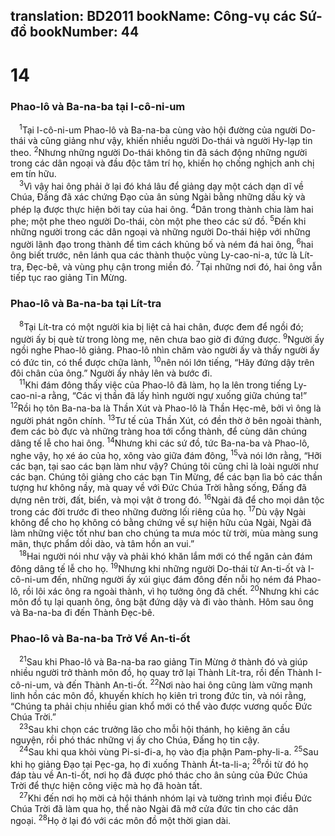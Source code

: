 translation: BD2011
bookName: Công-vụ các Sứ-đồ 
bookNumber: 44
-------

<div class="title"><h1>14</h1><h3>Phao-lô và Ba-na-ba tại I-cô-ni-um</h3></div>
<span class="verse cong_14_1"> <sup>1</sup>Tại I-cô-ni-um Phao-lô và Ba-na-ba cùng vào hội đường của người Do-thái và cũng giảng như vậy, khiến nhiều người Do-thái và người Hy-lạp tin theo. </span>
<span class="verse cong_14_2"><sup>2</sup>Nhưng những người Do-thái không tin đã sách động những người trong các dân ngoại và đầu độc tâm trí họ, khiến họ chống nghịch anh chị em tín hữu.<br/></span>
<span class="verse cong_14_3"> <sup>3</sup>Vì vậy hai ông phải ở lại đó khá lâu để giảng dạy một cách dạn dĩ về Chúa, Ðấng đã xác chứng Ðạo của ân sủng Ngài bằng những dấu kỳ và phép lạ được thực hiện bởi tay của hai ông. </span>
<span class="verse cong_14_4"><sup>4</sup>Dân trong thành chia làm hai phe; một phe theo người Do-thái, còn một phe theo các sứ đồ. </span>
<span class="verse cong_14_5"><sup>5</sup>Ðến khi những người trong các dân ngoại và những người Do-thái hiệp với những người lãnh đạo trong thành để tìm cách khủng bố và ném đá hai ông, </span>
<span class="verse cong_14_6"><sup>6</sup>hai ông biết trước, nên lánh qua các thành thuộc vùng Ly-cao-ni-a, tức là Lít-tra, Ðẹc-bê, và vùng phụ cận trong miền đó. </span>
<span class="verse cong_14_7"><sup>7</sup>Tại những nơi đó, hai ông vẫn tiếp tục rao giảng Tin Mừng.<br/></span>
<div class="title"><h3>Phao-lô và Ba-na-ba tại Lít-tra</h3></div>
<span class="verse cong_14_8"> <sup>8</sup>Tại Lít-tra có một người kia bị liệt cả hai chân, được đem để ngồi đó; người ấy bị què từ trong lòng mẹ, nên chưa bao giờ đi đứng được. </span>
<span class="verse cong_14_9"><sup>9</sup>Người ấy ngồi nghe Phao-lô giảng. Phao-lô nhìn chăm vào người ấy và thấy người ấy có đức tin, có thể được chữa lành, </span>
<span class="verse cong_14_10"><sup>10</sup>nên nói lớn tiếng, “Hãy đứng dậy trên đôi chân của ông.” Người ấy nhảy lên và bước đi.<br/></span>
<span class="verse cong_14_11"> <sup>11</sup>Khi đám đông thấy việc của Phao-lô đã làm, họ la lên trong tiếng Ly-cao-ni-a rằng, “Các vị thần đã lấy hình người ngự xuống giữa chúng ta!” </span>
<span class="verse cong_14_12"><sup>12</sup>Rồi họ tôn Ba-na-ba là Thần Xút và Phao-lô là Thần Hẹc-mê, bởi vì ông là người phát ngôn chính. </span>
<span class="verse cong_14_13"><sup>13</sup>Tư tế của Thần Xút, có đền thờ ở bên ngoài thành, đem các bò đực và những tràng hoa tới cổng thành, để cùng dân chúng dâng tế lễ cho hai ông. </span>
<span class="verse cong_14_14"><sup>14</sup>Nhưng khi các sứ đồ, tức Ba-na-ba và Phao-lô, nghe vậy, họ xé áo của họ, xông vào giữa đám đông, </span>
<span class="verse cong_14_15"><sup>15</sup>và nói lớn rằng, “Hỡi các bạn, tại sao các bạn làm như vậy? Chúng tôi cũng chỉ là loài người như các bạn. Chúng tôi giảng cho các bạn Tin Mừng, để các bạn lìa bỏ các thần tượng hư không nầy, mà quay về với Ðức Chúa Trời hằng sống, Ðấng đã dựng nên trời, đất, biển, và mọi vật ở trong đó. </span>
<span class="verse cong_14_16"><sup>16</sup>Ngài đã để cho mọi dân tộc trong các đời trước đi theo những đường lối riêng của họ. </span>
<span class="verse cong_14_17"><sup>17</sup>Dù vậy Ngài không để cho họ không có bằng chứng về sự hiện hữu của Ngài, Ngài đã làm những việc tốt như ban cho chúng ta mưa móc từ trời, mùa màng sung mãn, thực phẩm dồi dào, và tâm hồn an vui.”<br/></span>
<span class="verse cong_14_18"> <sup>18</sup>Hai người nói như vậy và phải khó khăn lắm mới có thể ngăn cản đám đông dâng tế lễ cho họ. </span>
<span class="verse cong_14_19"><sup>19</sup>Nhưng khi những người Do-thái từ An-ti-ốt và I-cô-ni-um đến, những người ấy xúi giục đám đông đến nỗi họ ném đá Phao-lô, rồi lôi xác ông ra ngoài thành, vì họ tưởng ông đã chết. </span>
<span class="verse cong_14_20"><sup>20</sup>Nhưng khi các môn đồ tụ lại quanh ông, ông bật đứng dậy và đi vào thành. Hôm sau ông và Ba-na-ba đi đến Thành Ðẹc-bê.<br/></span>
<div class="title"><h3>Phao-lô và Ba-na-ba Trở Về An-ti-ốt</h3></div>
<span class="verse cong_14_21"> <sup>21</sup>Sau khi Phao-lô và Ba-na-ba rao giảng Tin Mừng ở thành đó và giúp nhiều người trở thành môn đồ, họ quay trở lại Thành Lít-tra, rồi đến Thành I-cô-ni-um, và đến Thành An-ti-ốt. </span>
<span class="verse cong_14_22"><sup>22</sup>Nơi nào hai ông cũng làm vững mạnh linh hồn các môn đồ, khuyến khích họ kiên trì trong đức tin, và nói rằng, “Chúng ta phải chịu nhiều gian khổ mới có thể vào được vương quốc Ðức Chúa Trời.”<br/></span>
<span class="verse cong_14_23"> <sup>23</sup>Sau khi chọn các trưởng lão cho mỗi hội thánh, họ kiêng ăn cầu nguyện, rồi phó thác những vị ấy cho Chúa, Ðấng họ tin cậy.<br/></span>
<span class="verse cong_14_24"> <sup>24</sup>Sau khi qua khỏi vùng Pi-si-đi-a, họ vào địa phận Pam-phy-li-a. </span>
<span class="verse cong_14_25"><sup>25</sup>Sau khi họ giảng Ðạo tại Pẹc-ga, họ đi xuống Thành Át-ta-li-a; </span>
<span class="verse cong_14_26"><sup>26</sup>rồi từ đó họ đáp tàu về An-ti-ốt, nơi họ đã được phó thác cho ân sủng của Ðức Chúa Trời để thực hiện công việc mà họ đã hoàn tất.<br/></span>
<span class="verse cong_14_27"> <sup>27</sup>Khi đến nơi họ mời cả hội thánh nhóm lại và tường trình mọi điều Ðức Chúa Trời đã làm qua họ, thể nào Ngài đã mở cửa đức tin cho các dân ngoại. </span>
<span class="verse cong_14_28"><sup>28</sup>Họ ở lại đó với các môn đồ một thời gian dài.<br/></span>
